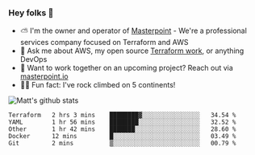 

### Hey folks 👋

- ⛅️ I'm the owner and operator of [Masterpoint](https://masterpoint.io) - We're a professional services company focused on Terraform and AWS
- 💬 Ask me about AWS, my open source [Terraform work](https://github.com/masterpointio?q=terraform&type=&language=hcl), or anything DevOps
- 🔨 Want to work together on an upcoming project? Reach out via [masterpoint.io](https://masterpoint.io)
- 🧗‍♂️ Fun fact: I've rock climbed on 5 continents! 


![Matt's github stats](https://github-readme-stats.vercel.app/api?username=Gowiem&count_private=true&theme=cobalt&show_icons=true)

<!--START_SECTION:waka-->
```text
Terraform   2 hrs 3 mins    ████████▓░░░░░░░░░░░░░░░░   34.54 % 
YAML        1 hr 56 mins    ████████░░░░░░░░░░░░░░░░░   32.52 % 
Other       1 hr 42 mins    ███████░░░░░░░░░░░░░░░░░░   28.60 % 
Docker      12 mins         █░░░░░░░░░░░░░░░░░░░░░░░░   03.49 % 
Git         2 mins          ▒░░░░░░░░░░░░░░░░░░░░░░░░   00.79 % 
```
<!--END_SECTION:waka-->
